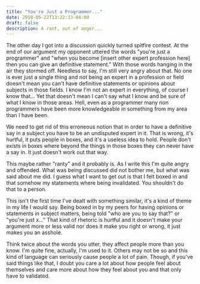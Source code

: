 ```yaml
---
title: "You're Just a Programmer..."
date: 2018-05-22T13:22:13-04:00
draft: false
description: A rant, out of anger...
---
```


The other day I got into a discussion quickly turned spitfire contest. At the end of our argument my opponent uttered the words "you're just a programmer" and "when you become [insert other expert profession here] then you can give an definitive statement." With those words hanging in the air they stormed off. Needless to say, I'm still very angry about that. No one is ever just a single thing and not being an expert in a profession or field doesn't mean you can't have definitive statements or opinions about subjects in those fields. I know I'm not an expert in everything, of course I know that... Yet that doesn't mean I can't say what I know and be sure of what I know in those areas. Hell, even as a programmer many non programmers have been more knowledgeable in something from my area than I have been.

We need to get rid of this erroneous notion that in order to have a definitive say in a subject you have to be an undisputed expert in it. That is wrong, it's hurtful, it puts people in boxes, and it's a useless idea to hold. People don't exists in boxes where beyond the things in those boxes they can never have a say in. It just doesn't work out that way.

This maybe rather "ranty" and it probably is. As I write this I'm quite angry and offended. What was being discussed did not bother me, but what was said about me did. I guess what I want to get out is that I felt boxed in and that somehow my statements where being invalidated. You shouldn't do that to a person.

This isn't the first time I've dealt with something similar, it's a kind of theme in my life I would say. Being boxed in by my peers for having opinions or statements in subject matters, being told "who are you to say that?" or "you're just x..." That kind of rhetoric is hurtful and it doesn't make your argument more or less valid nor does it make you right or wrong, it just makes you an asshole.

Think twice about the words you utter, they affect people more than you know. I'm quite fine, actually, I'm used to it. Others may not be so and this kind of language can seriously cause people a lot of pain. Though, if you've said things like that, I doubt you care a lot about how people feel about themselves and care more about how they feel about you and that only have to validated.
